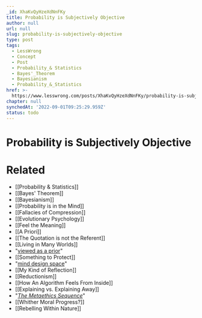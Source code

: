```yaml
---
_id: XhaKvQyHzeXdNnFKy
title: Probability is Subjectively Objective
author: null
url: null
slug: probability-is-subjectively-objective
type: post
tags:
  - LessWrong
  - Concept
  - Post
  - Probability_& Statistics
  - Bayes'_Theorem
  - Bayesianism
  - Probability_&_Statistics
href: >-
  https://www.lesswrong.com/posts/XhaKvQyHzeXdNnFKy/probability-is-subjectively-objective
chapter: null
synchedAt: '2022-09-01T09:25:29.959Z'
status: todo
---
```


# Probability is Subjectively Objective


# Related

- [[Probability & Statistics]]
- [[Bayes' Theorem]]
- [[Bayesianism]]
- [[Probability is in the Mind]]
- [[Fallacies of Compression]]
- [[Evolutionary Psychology]]
- [[Feel the Meaning]]
- [[A Priori]]
- [[The Quotation is not the Referent]]
- [[Living in Many Worlds]]
- "[viewed as a prior](/lw/hk/priors_as_mathematical_objects/)"
- [[Something to Protect]]
- "[mind design space](/lw/rm/the_design_space_of_mindsingeneral/)"
- [[My Kind of Reflection]]
- [[Reductionism]]
- [[How An Algorithm Feels From Inside]]
- [[Explaining vs. Explaining Away]]
- "[_The Metaethics Sequence_](http://wiki.lesswrong.com/wiki/Metaethics_sequence)"
- [[Whither Moral Progress?]]
- [[Rebelling Within Nature]]